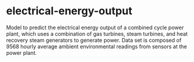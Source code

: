 # electrical-energy-output
Model to predict the electrical energy output of a combined cycle power plant, which uses a combination of gas turbines, steam turbines, and heat recovery steam generators to generate power.  Data set is composed of 9568 hourly average ambient environmental readings from sensors at the power plant.
